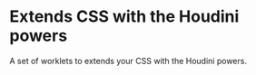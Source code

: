 # Extends CSS with the Houdini powers

A set of worklets to extends your CSS with the Houdini powers.
